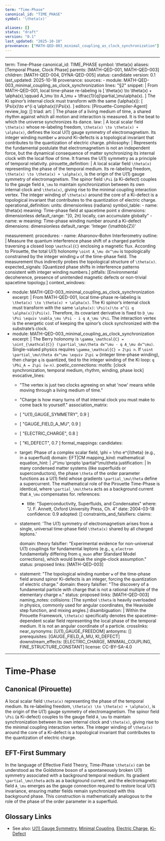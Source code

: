 ```yaml
---
term: "Time-Phase"
canonical_id: "TIME_PHASE"
symbol: '\theta(x)'

aliases: []
status: "draft"
version: "0.1"
last_updated: "2025-10-18"
provenance: ["MATH-QED-003_minimal_coupling_as_clock_synchronization"]
---
```


---
term: Time-Phase
canonical_id: TIME_PHASE
symbol: \theta(x)
aliases: [Temporal Phase, Clock Phase]
parents: [MATH-QED-001, MATH-QED-003]
children: [MATH-QED-004, DYNA-QED-005]
status: candidate
version: 0.1
last_updated: 2025-10-18
provenance:
  sources:
    - module: MATH-QED-003_minimal_coupling_as_clock_synchronization
      lines: "§2"
      snippet: |
        From MATH-QED-001, local time-phase re-labeling is
        [ \theta(x) \to \theta(x) + \alpha(x),\qquad A_\mu \to A_\mu + \tfrac{1}{q}\partial_\mu\alpha(x). ]
        The Ki spinor’s internal clock must transform with the same (\alpha(x)):
        [ \Psi(x)\to e^{i q \alpha(x)}\Psi(x). ]
  editors: [Pirouette-Compiler-Agent]
  review_log: []
triad:
  art: |
    The phase of a living medium of time, a shared rhythm against which all motion and interaction is measured. It is the beat to which the universe synchronizes its dance.
  law: |
    A local scalar field `\theta(x)` whose re-labeling freedom, `\theta(x) \to \theta(x) + \alpha(x)`, defines the local U(1) gauge symmetry of electromagnetism. Its integer winding number `w` around Ki-defects is a topological invariant that contributes to the quantization of electric charge.
  philosophy: |
    Represents the fundamental postulate that electromagnetism is not an independent force, but the dynamical consequence of matter synchronizing its internal clock with the local flow of time. It frames the U(1) symmetry as a principle of temporal relativity.
pirouette_definition: |
  A local scalar field `\theta(x)` representing the phase of the temporal medium. Its re-labeling freedom, `\theta(x) \to \theta(x) + \alpha(x)`, is the origin of the U(1) gauge symmetry of electromagnetism. The spinor field `\Psi` (a Ki-defect) couples to the gauge field `A_\mu` to maintain synchronization between its own internal clock and `\theta(x)`, giving rise to the minimal coupling interaction vertex. The integer winding of `\theta(x)` around the core of a Ki-defect is a topological invariant that contributes to the quantization of electric charge.
operational_definition:
  units: dimensionless (radians)
  symbol_table:
    - name: \theta(x)
      meaning: Time-phase field at spacetime point x
      dimensions: dimensionless
      default_range: "[0, 2π) locally, can accumulate globally"
    - name: w
      meaning: Time-phase winding number around a Ki-defect
      dimensions: dimensionless
      default_range: 'Integer (\mathbb{Z})'

  measurement:
    procedures:
      - name: Aharonov–Bohm Interferometry
        outline: |
          Measure the quantum interference phase shift of a charged particle traversing a closed loop `\mathcal{C}` enclosing a magnetic flux. According to Pirouette, the total U(1) holonomy `\oint A_\mu dx^\mu` is topologically constrained by the integer winding `w` of the time-phase field. The measurement thus indirectly probes the topological structure of `\theta(x)`.
        expected_signals: [Quantized phase shifts in interference patterns consistent with integer winding numbers.]
        pitfalls: [Environmental decoherence, presence of unintended magnetic defects or non-trivial spacetime topology.]
context_windows:
  - module: MATH-QED-003_minimal_coupling_as_clock_synchronization
    excerpt: |
      From MATH-QED-001, local time-phase re-labeling is `\theta(x) \to \theta(x) + \alpha(x)`. The Ki spinor’s internal clock must transform with the same `\alpha(x)`: `\Psi(x)\to e^{i q \alpha(x)}\Psi(x)`. Therefore, its covariant derivative is fixed to `D_\mu \Psi \equiv \nabla_\mu \Psi - i q A_\mu \Psi`. The interaction vertex is the energetic cost of keeping the spinor’s clock synchronized with the substrate’s clock.
  - module: MATH-QED-003_minimal_coupling_as_clock_synchronization
    excerpt: |
      The Berry holonomy is `\gamma_\mathcal{C} = \oint_{\mathcal{C}} (\partial_\mu\theta dx^\mu - q A_\mu dx^\mu)`. Single-valued physics requires `\gamma_\mathcal{C} = 2\pi n`. If `\oint \partial_\mu\theta dx^\mu \equiv 2\pi w` (integer time-phase winding), then charge `q` is quantized, tied to the integer winding of the Ki loop: `q \Phi_A = 2\pi (w-n)`.
poetic_connections:
  motifs: [clock synchronization, temporal medium, rhythm, winding, phase lock]
  evocative_lines:
    - "The vertex is just two clocks agreeing on what 'now' means while moving through a living medium of time."
    - "Charge is how many turns of that internal clock you must make to come back to yourself."
  association_matrix:
    - [ "U(1)_GAUGE_SYMMETRY", 0.9 ]
    - [ "GAUGE_FIELD_A_MU", 0.9 ]
    - [ "ELECTRIC_CHARGE", 0.8 ]
    - [ "KI_DEFECT", 0.7 ]
formal_mappings:
  candidates:
    - target: Phase of a complex scalar field, \phi = \rho e^{i\theta} (e.g., in a superfluid)
      domain: EFT|CM
      mapping_kind: mathematical
      equation_hint: |
        J^\mu \propto \partial^\mu\theta
      justification: |
        In many condensed matter systems (like superfluids or superconductors), the phase `\theta` of the order parameter functions as a U(1) field whose gradients `\partial_\mu\theta` define a supercurrent. The mathematical role of the Pirouette Time-Phase is identical, where `\partial_\mu\theta` acts as a background current that `A_\mu` compensates for.
      references:
        - title: "Superconductivity, Superfluids, and Condensates"
          where: "J. F. Annett, Oxford University Press, Ch. 4"
          date: 2004-03-18
      confidence: 0.9
  adopted: []
constraints_and_falsifiers:
  claims:
    - statement: 'The U(1) symmetry of electromagnetism arises from a single, universal time-phase field `\theta(x)` shared by all charged leptons.'

      domain: theory
      falsifier: "Experimental evidence for non-universal U(1) couplings for fundamental leptons (e.g., `q_electron` fundamentally differing from `q_muon` after Standard Model corrections), which would break the single-clock assumption."
      status: proposed
      links: [MATH-QED-003]
    - statement: "The topological winding number `w` of the time-phase field around spinor Ki-defects is an integer, forcing the quantization of electric charge."
      domain: theory
      falsifier: "The discovery of a fundamental particle with charge that is not a rational multiple of the elementary charge `e`."
      status: proposed
      links: [MATH-QED-003]
naming_notes:
  collisions: [The symbol `\theta` is heavily overloaded in physics, commonly used for angular coordinates, the Heaviside step function, and mixing angles.]
  disambiguation: |
    Within the Pirouette Framework, `\theta(x)` specifically denotes the spacetime-dependent scalar field representing the local phase of the temporal medium. It is not an angular coordinate of a particle.
crosslinks:
  near_synonyms: [U(1)_GAUGE_FREEDOM]
  antonyms: []
  prerequisites: [GAUGE_FIELD_A_MU, KI_DEFECT]
  downstream_effects: [ELECTRIC_CHARGE, MINIMAL_COUPLING, FINE_STRUCTURE_CONSTANT]
license: CC-BY-SA-4.0
---

# Time-Phase

## Canonical (Pirouette)
A local scalar field `\theta(x)` representing the phase of the temporal medium. Its re-labeling freedom, `\theta(x) \to \theta(x) + \alpha(x)`, is the origin of the U(1) gauge symmetry of electromagnetism. The spinor field `\Psi` (a Ki-defect) couples to the gauge field `A_\mu` to maintain synchronization between its own internal clock and `\theta(x)`, giving rise to the minimal coupling interaction vertex. The integer winding of `\theta(x)` around the core of a Ki-defect is a topological invariant that contributes to the quantization of electric charge.

## EFT-First Summary
In the language of Effective Field Theory, Time-Phase `\theta(x)` can be understood as the Goldstone boson of a spontaneously broken U(1) symmetry associated with a background temporal medium. Its gradient `\partial_\mu\theta` acts as a background current, and the electromagnetic field `A_\mu` emerges as the gauge connection required to restore local U(1) invariance, ensuring matter fields remain synchronized with this background phase. This construction is mathematically analogous to the role of the phase of the order parameter in a superfluid.

## Glossary Links
- See also: [U(1) Gauge Symmetry](<#>), [Minimal Coupling](<#>), [Electric Charge](<#>), [Ki-Defect](<#>)